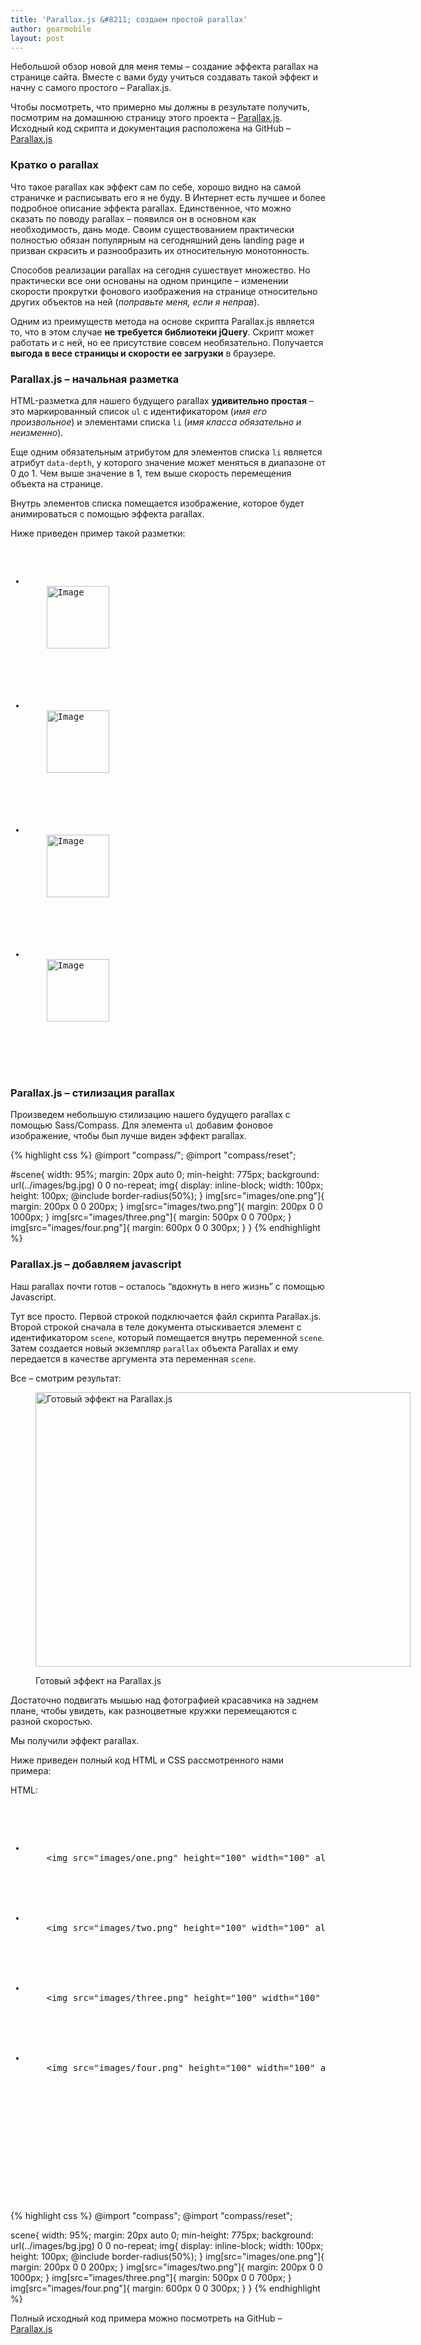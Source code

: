 ```yaml
---
title: 'Parallax.js &#8211; создаем простой parallax'
author: gearmobile
layout: post
---
```

Небольшой обзор новой для меня темы &#8211; создание эффекта parallax на странице сайта. Вместе с вами буду учиться создавать такой эффект и начну с самого простого &#8211; Parallax.js.

Чтобы посмотреть, что примерно мы должны в результате получить, посмотрим на домашнюю страницу этого проекта &#8211; [Parallax.js][1]. Исходный код скрипта и документация расположена на GitHub &#8211; [Parallax.js][2]

### Кратко о parallax

Что такое parallax как эффект сам по себе, хорошо видно на самой страничке и расписывать его я не буду. В Интернет есть лучшее и более подробное описание эффекта parallax. Единственное, что можно сказать по поводу parallax &#8211; появился он в основном как необходимость, дань моде. Своим существованием практически полностью обязан популярным на сегодняшний день landing page и призван скрасить и разнообразить их относительную монотонность.

Способов реализации parallax на сегодня сушествует множество. Но практически все они основаны на одном принципе &#8211; изменении скорости прокрутки фонового изображения на странице относительно других объектов на ней (*поправьте меня, если я неправ*).

Одним из преимуществ метода на основе скрипта Parallax.js является то, что в этом случае **не требуется библиотеки jQuery**. Скрипт может работать и с ней, но ее присутствие совсем необязательно. Получается **выгода в весе страницы и скорости ее загрузки** в браузере.

### Parallax.js &#8211; начальная разметка

HTML-разметка для нашего будущего parallax **удивительно простая** &#8211; это маркированный список `ul` с идентификатором (*имя его произвольное*) и элементами списка `li` (*имя класса обязательно и неизменно*).

Еще одним обязательным атрибутом для элементов списка `li` является атрибут `data-depth`, у которого значение может меняться в диапазоне от 0 до 1. Чем выше значение в 1, тем выше скорость перемещения объекта на странице.

Внутрь элементов списка помещается изображение, которое будет анимироваться с помощью эффекта parallax.

Ниже приведен пример такой разметки:

<pre><ul id="scene">
  <li class="layer" data-depth="0.10">
    <img src="images/one.png" height="100" width="100" alt="Image" />
  </li>
    
  
  <li class="layer" data-depth="0.80">
    <img src="images/two.png" height="100" width="100" alt="Image" />
  </li>
    
  
  <li class="layer" data-depth="0.20">
    <img src="images/three.png" height="100" width="100" alt="Image" />
  </li>
    
  
  <li class="layer" data-depth="0.80">
    <img src="images/four.png" height="100" width="100" alt="Image" />
  </li>
  
</ul>
</pre>

### Parallax.js &#8211; стилизация parallax

Произведем небольшую стилизацию нашего будущего parallax с помощью Sass/Compass. Для элемента `ul` добавим фоновое изображение, чтобы был лучше виден эффект parallax.

{% highlight css %}
@import "compass/";
@import "compass/reset";

#scene{
  width: 95%;
  margin: 20px auto 0;
  min-height: 775px;
  background: url(../images/bg.jpg) 0 0 no-repeat;
  img{
    display: inline-block;
    width: 100px;
    height: 100px;
    @include border-radius(50%);
  }
  img[src="images/one.png"]{
    margin: 200px 0 0 200px;
  }
  img[src="images/two.png"]{
    margin: 200px 0 0 1000px;
  }
  img[src="images/three.png"]{
    margin: 500px 0 0 700px;
  }
  img[src="images/four.png"]{
    margin: 600px 0 0 300px;
  }
}
{% endhighlight %}

### Parallax.js &#8211; добавляем javascript

Наш parallax почти готов &#8211; осталось &#8220;вдохнуть в него жизнь&#8221; с помощью Javascript.

Тут все просто. Первой строкой подключается файл скрипта Parallax.js. Второй строкой сначала в теле документа отыскивается элемент с идентификатором `scene`, который помещается внутрь переменной `scene`. Затем создается новый экземпляр `parallax` объекта Parallax и ему передается в качестве аргумента эта переменная `scene`.

Все &#8211; смотрим результат:<figure id="attachment_1935" style="width: 600px;" class="wp-caption aligncenter">

[<img src="http://localhost:7788/third/wp-content/uploads/2014/11/ParallaxJS-600x439.png" alt="Готовый эффект на Parallax.js" width="600" height="439" class="size-medium wp-image-1935" />][3]<figcaption class="wp-caption-text">Готовый эффект на Parallax.js</figcaption></figure> 

Достаточно подвигать мышью над фотографией красавчика на заднем плане, чтобы увидеть, как разноцветные кружки перемещаются с разной скоростью.

Мы получили эффект parallax.

Ниже приведен полный код HTML и CSS рассмотренного нами примера:

HTML:

<pre>

<ul id="scene">
  <li class="layer" data-depth="0.10">
    &lt;img src="images/one.png" height="100" width="100" alt="Image"
  </li>
    
  
  <li class="layer" data-depth="0.80">
    &lt;img src="images/two.png" height="100" width="100" alt="Image"
  </li>
    
  
  <li class="layer" data-depth="0.20">
    &lt;img src="images/three.png" height="100" width="100" alt="Image"
  </li>
    
  
  <li class="layer" data-depth="0.80">
    &lt;img src="images/four.png" height="100" width="100" alt="Image"
  </li>
  
</ul>



<!-- Scripts -->
 
 


</pre></p>

{% highlight css %}
@import "compass";
@import "compass/reset";

scene{
width: 95%;
 margin: 20px auto 0;
 min-height: 775px;
 background: url(../images/bg.jpg) 0 0 no-repeat;
 img{
 display: inline-block;
 width: 100px;
 height: 100px;
 @include border-radius(50%);
 }
 img[src="images/one.png"]{
 margin: 200px 0 0 200px;
 }
 img[src="images/two.png"]{
 margin: 200px 0 0 1000px;
 }
 img[src="images/three.png"]{
 margin: 500px 0 0 700px;
 }
 img[src="images/four.png"]{
 margin: 600px 0 0 300px;
 }
}
{% endhighlight %}

Полный исходный код примера можно посмотреть на GitHub &#8211; [Parallax.js][4]

 [1]: http://matthew.wagerfield.com/parallax/ "Parallax.js"
 [2]: https://github.com/wagerfield/parallax "Parallax.js"
 [3]: http://localhost:7788/third/wp-content/uploads/2014/11/ParallaxJS.png
 [4]: https://github.com/gearmobile/zencoder/tree/master/parallaxjs "Parallax.js"